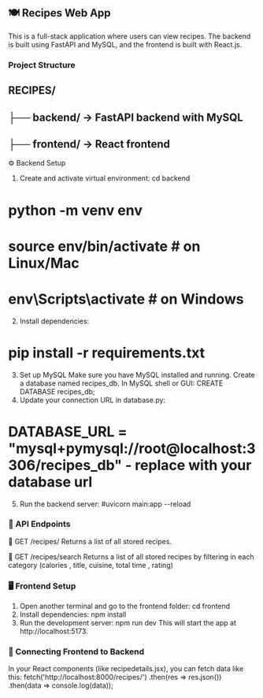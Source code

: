 

## 🍽️ Recipes Web App
This is a full-stack application where users can view recipes. The backend is built using FastAPI and MySQL, and the frontend is built with React.js.

### Project Structure
## RECIPES/
## ├── backend/      → FastAPI backend with MySQL
## ├── frontend/     → React frontend

⚙️ Backend Setup
1. Create and activate virtual environment:
cd backend
# python -m venv env
# source env/bin/activate      # on Linux/Mac
# env\Scripts\activate         # on Windows
2. Install dependencies:
# pip install -r requirements.txt
3. Set up MySQL
Make sure you have MySQL installed and running.
Create a database named recipes_db.
In MySQL shell or GUI:
CREATE DATABASE recipes_db;
4. Update your connection URL in database.py:
# DATABASE_URL = "mysql+pymysql://root@localhost:3306/recipes_db" - replace with your database url
5. Run the backend server:
#uvicorn main:app --reload

### 📡 API Endpoints

📄 GET /recipes/
Returns a list of all stored recipes.

📄 GET /recipes/search
Returns a list of all stored recipes by filtering in each category (calories , title, cuisine, total time , rating)


### 🖥️ Frontend Setup
1. Open another terminal and go to the frontend folder:
cd frontend
2. Install dependencies:
npm install
3. Run the development server:
npm run dev
This will start the app at http://localhost:5173.

### 🔗 Connecting Frontend to Backend
In your React components (like recipedetails.jsx), you can fetch data like this:
fetch('http://localhost:8000/recipes/')
  .then(res => res.json())
  .then(data => console.log(data));
